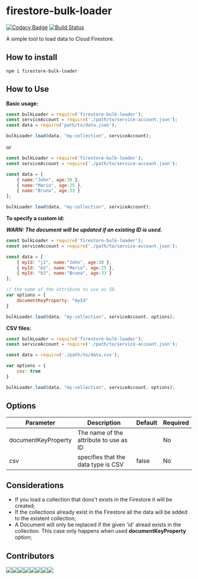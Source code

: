 # firestore-bulk-loader

[![Codacy Badge](https://api.codacy.com/project/badge/Grade/7df8ffe9407c444d9992e9aa16f50607)](https://www.codacy.com/manual/marcosvidolin/firestore-bulk-loader?utm_source=github.com&amp;utm_medium=referral&amp;utm_content=marcosvidolin/firestore-bulk-loader&amp;utm_campaign=Badge_Grade) [![Build Status](https://travis-ci.org/marcosvidolin/firestore-bulk-loader.svg?branch=master)](https://travis-ci.org/marcosvidolin/firestore-bulk-loader)

A simple tool to load data to Cloud Firestore.

## How to install

```shell
npm i firestore-bulk-loader
```

## How to Use

**Basic usage:**

```javascript
const bulkLoader = require('firestore-bulk-loader');
const serviceAccount = require('./path/to/service-account.json');
const data = require('path/to/data.json');

bulkLoader.load(data, "my-collection", serviceAccount);
```

or

```javascript
const bulkLoader = require('firestore-bulk-loader');
const serviceAccount = require('./path/to/service-account.json');

const data = [
    { name:"John", age:30 },
    { name:"Mario", age:25 },
    { name:"Bruna", age:33 }
];

bulkLoader.load(data, "my-collection", serviceAccount);
```

**To specify a custom id:**

***WARN: The document will be updated if an existing ID is used.***

```javascript
const bulkLoader = require('firestore-bulk-loader');
const serviceAccount = require('./path/to/service-account.json');

const data = [
    { myId: "j1", name:"John", age:30 },
    { myId: "m2", name:"Mario", age:25 },
    { myId: "b3", name:"Bruna", age:33 }
];

// the name of the attribute to use as ID.
var options = {
    documentKeyProperty: "myId"
}

bulkLoader.load(data, "my-collection", serviceAccount, options);
```

**CSV files:**

```javascript
const bulkLoader = require('firestore-bulk-loader');
const serviceAccount = require('./path/to/service-account.json');

const data = require('./path/to/data.csv');

var options = {
    csv: true
}

bulkLoader.load(data, "my-collection", serviceAccount, options);
```

## Options

| Parameter           | Description                            | Default  | Required |
|---------------------|----------------------------------------|----------|----------|
| documentKeyProperty | The name of the attribute to use as ID |          | No       |
| csv                 | specifies that the data type is CSV    | false    | No       |

## Considerations

- If you load a collection that dons't exists in the Firestore it will be created;
- If the collections already exist in the Firestore all the data will be added to the existent collection;
- A Document will only be replaced if the given 'id' alread exists in the collection. This case only happens when used **documentKeyProperty** option;

## Contributors

[![](https://sourcerer.io/fame/marcosvidolin/marcosvidolin/firestore-bulk-loader/images/0)](https://sourcerer.io/fame/marcosvidolin/marcosvidolin/firestore-bulk-loader/links/0)[![](https://sourcerer.io/fame/marcosvidolin/marcosvidolin/firestore-bulk-loader/images/1)](https://sourcerer.io/fame/marcosvidolin/marcosvidolin/firestore-bulk-loader/links/1)[![](https://sourcerer.io/fame/marcosvidolin/marcosvidolin/firestore-bulk-loader/images/2)](https://sourcerer.io/fame/marcosvidolin/marcosvidolin/firestore-bulk-loader/links/2)[![](https://sourcerer.io/fame/marcosvidolin/marcosvidolin/firestore-bulk-loader/images/3)](https://sourcerer.io/fame/marcosvidolin/marcosvidolin/firestore-bulk-loader/links/3)[![](https://sourcerer.io/fame/marcosvidolin/marcosvidolin/firestore-bulk-loader/images/4)](https://sourcerer.io/fame/marcosvidolin/marcosvidolin/firestore-bulk-loader/links/4)[![](https://sourcerer.io/fame/marcosvidolin/marcosvidolin/firestore-bulk-loader/images/5)](https://sourcerer.io/fame/marcosvidolin/marcosvidolin/firestore-bulk-loader/links/5)[![](https://sourcerer.io/fame/marcosvidolin/marcosvidolin/firestore-bulk-loader/images/6)](https://sourcerer.io/fame/marcosvidolin/marcosvidolin/firestore-bulk-loader/links/6)[![](https://sourcerer.io/fame/marcosvidolin/marcosvidolin/firestore-bulk-loader/images/7)](https://sourcerer.io/fame/marcosvidolin/marcosvidolin/firestore-bulk-loader/links/7)
